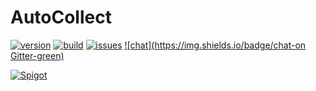 # AutoCollect

[![version](https://img.shields.io/badge/version-0.0.1-blue)](#)
[![build](https://img.shields.io/badge/build-passing-brightgreen)](#)
[![issues](https://img.shields.io/badge/issues-0-red)](#)
[![chat](https://img.shields.io/badge/chat-on Gitter-green)](#)

[![Spigot](https://img.shields.io/badge/Spigot-1.14.4-blue)](#)
